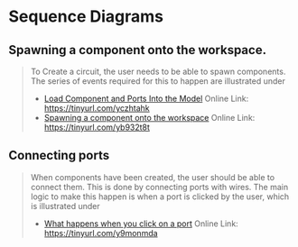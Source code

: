 # Sequence Diagrams


## Spawning a component onto the workspace.
>   To Create a circuit, the user needs to be able to spawn components.
>   The series of events required for this to happen are illustrated under
>
>   * [Load Component and Ports Into the Model](load-component-and-ports-into-the-model.svg) Online Link: https://tinyurl.com/yczhtahk
>   * [Spawning a component onto the workspace](spawning-a-component-onto-the-workspace.svg) Online Link: https://tinyurl.com/yb932t8t

## Connecting ports
>   When components have been created, the user should be able to connect them.
>   This is done by connecting ports with wires.
>   The main logic to make this happen is when a port is clicked by the user, which is illustrated under
>
>   * [What happens when you click on a port](what-happens-when-you-click-on-a-port.svg) Online Link: https://tinyurl.com/y9monmda